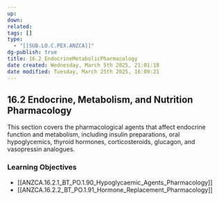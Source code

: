 ```yaml
---
up: 
down: 
related: 
tags: []
type:
  - "[[SUB.LO.C.PEX.ANZCA]]"
dg-publish: true
title: 16.2_EndocrineMetabolicPharmacology
date created: Wednesday, March 5th 2025, 21:01:18
date modified: Tuesday, March 25th 2025, 16:09:21
---
```


## 16.2 Endocrine, Metabolism, and Nutrition Pharmacology

This section covers the pharmacological agents that affect endocrine function and metabolism, including insulin preparations, oral hypoglycemics, thyroid hormones, corticosteroids, glucagon, and vasopressin analogues.

### Learning Objectives

- [[ANZCA.16.2.1_BT_PO.1.90_Hypoglycaemic_Agents_Pharmacology]]
- [[ANZCA.16.2.2_BT_PO.1.91_Hormone_Replacement_Pharmacology]]
